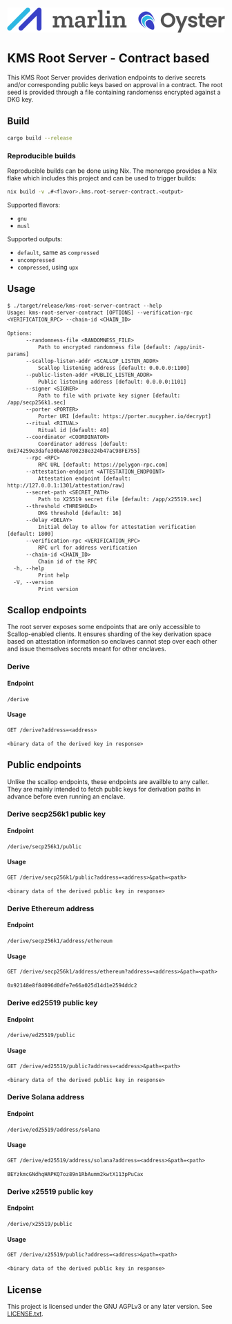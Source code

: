 ![Marlin Oyster Logo](./logo.svg)

# KMS Root Server - Contract based

This KMS Root Server provides derivation endpoints to derive secrets and/or corresponding public keys based on approval in a contract. The root seed is provided through a file containing randomenss encrypted against a DKG key.

## Build

```bash
cargo build --release
```

### Reproducible builds

Reproducible builds can be done using Nix. The monorepo provides a Nix flake which includes this project and can be used to trigger builds:

```bash
nix build -v .#<flavor>.kms.root-server-contract.<output>
```

Supported flavors:
- `gnu`
- `musl`

Supported outputs:
- `default`, same as `compressed`
- `uncompressed`
- `compressed`, using `upx`

## Usage

```
$ ./target/release/kms-root-server-contract --help
Usage: kms-root-server-contract [OPTIONS] --verification-rpc <VERIFICATION_RPC> --chain-id <CHAIN_ID>

Options:
      --randomness-file <RANDOMNESS_FILE>
          Path to encrypted randomness file [default: /app/init-params]
      --scallop-listen-addr <SCALLOP_LISTEN_ADDR>
          Scallop listening address [default: 0.0.0.0:1100]
      --public-listen-addr <PUBLIC_LISTEN_ADDR>
          Public listening address [default: 0.0.0.0:1101]
      --signer <SIGNER>
          Path to file with private key signer [default: /app/secp256k1.sec]
      --porter <PORTER>
          Porter URI [default: https://porter.nucypher.io/decrypt]
      --ritual <RITUAL>
          Ritual id [default: 40]
      --coordinator <COORDINATOR>
          Coordinator address [default: 0xE74259e3dafe30bAA8700238e324b47aC98FE755]
      --rpc <RPC>
          RPC URL [default: https://polygon-rpc.com]
      --attestation-endpoint <ATTESTATION_ENDPOINT>
          Attestation endpoint [default: http://127.0.0.1:1301/attestation/raw]
      --secret-path <SECRET_PATH>
          Path to X25519 secret file [default: /app/x25519.sec]
      --threshold <THRESHOLD>
          DKG threshold [default: 16]
      --delay <DELAY>
          Initial delay to allow for attestation verification [default: 1800]
      --verification-rpc <VERIFICATION_RPC>
          RPC url for address verification
      --chain-id <CHAIN_ID>
          Chain id of the RPC
  -h, --help
          Print help
  -V, --version
          Print version
```

## Scallop endpoints

The root server exposes some endpoints that are only accessible to Scallop-enabled clients. It ensures sharding of the key derivation space based on attestation information so enclaves cannot step over each other and issue themselves secrets meant for other enclaves.

### Derive

#### Endpoint

`/derive`

#### Usage

```
GET /derive?address=<address>

<binary data of the derived key in response>
```

## Public endpoints

Unlike the scallop endpoints, these endpoints are availble to any caller. They are mainly intended to fetch public keys for derivation paths in advance before even running an enclave.

### Derive secp256k1 public key

#### Endpoint

`/derive/secp256k1/public`

#### Usage

```
GET /derive/secp256k1/public?address=<address>&path=<path>

<binary data of the derived public key in response>
```

### Derive Ethereum address

#### Endpoint

`/derive/secp256k1/address/ethereum`

#### Usage

```
GET /derive/secp256k1/address/ethereum?address=<address>&path=<path>

0x92148e8f84096d0dfe7e66a025d14d1e2594ddc2
```

### Derive ed25519 public key

#### Endpoint

`/derive/ed25519/public`

#### Usage

```
GET /derive/ed25519/public?address=<address>&path=<path>

<binary data of the derived public key in response>
```

### Derive Solana address

#### Endpoint

`/derive/ed25519/address/solana`

#### Usage

```
GET /derive/ed25519/address/solana?address=<address>&path=<path>

BEYzkmcGNdhqHAPKQ7oz89n1RbAumm2kwtX113pPuCax
```

### Derive x25519 public key

#### Endpoint

`/derive/x25519/public`

#### Usage

```
GET /derive/x25519/public?address=<address>&path=<path>

<binary data of the derived public key in response>
```

## License

This project is licensed under the GNU AGPLv3 or any later version. See [LICENSE.txt](./LICENSE.txt).
